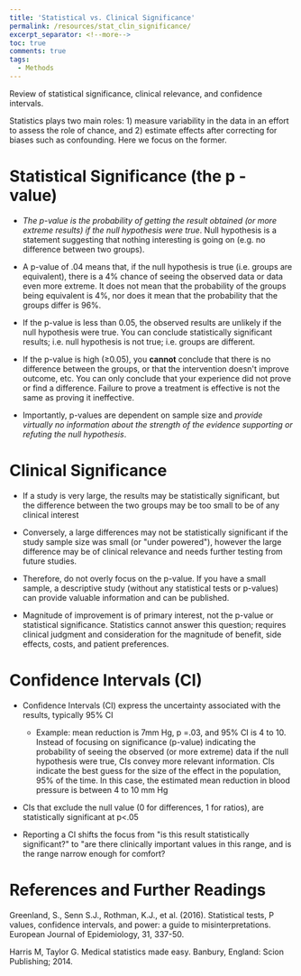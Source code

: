 ```yaml
---
title: 'Statistical vs. Clinical Significance'
permalink: /resources/stat_clin_significance/
excerpt_separator: <!--more-->
toc: true
comments: true
tags:
  - Methods
---
```


Review of statistical significance, clinical relevance, and confidence intervals. <!--more-->

Statistics plays two main roles: 1) measure variability in the data in an effort to assess the role of chance, and 2) estimate effects after correcting for biases such as confounding. Here we focus on the former.

# Statistical Significance (the p -value)

-   *The p-value is the probability of getting the result obtained (or more extreme results) if the null hypothesis were true*. Null hypothesis is a statement suggesting that nothing interesting is going on (e.g. no difference between two groups).

-   A p-value of .04 means that, if the null hypothesis is true (i.e. groups are equivalent), there is a 4% chance of seeing the observed data or data even more extreme. It does not mean that the probability of the groups being equivalent is 4%, nor does it mean that the probability that the groups differ is 96%.

-   If the p-value is less than 0.05, the observed results are unlikely if the null hypothesis were true. You can conclude statistically significant results; i.e. null hypothesis is not true; i.e. groups are different.

-   If the p-value is high ($\geq$0.05), you **cannot** conclude that there is no difference between the groups, or that the intervention doesn't improve outcome, etc. You can only conclude that your experience did not prove or find a difference. Failure to prove a treatment is effective is not the same as proving it ineffective.

-   Importantly, p-values are dependent on sample size and *provide virtually no information about the strength of the evidence supporting or refuting the null hypothesis*.

# Clinical Significance

-   If a study is very large, the results may be statistically significant, but the difference between the two groups may be too small to be of any clinical interest

-   Conversely, a large differences may not be statistically significant if the study sample size was small (or "under powered"), however the large difference may be of clinical relevance and needs further testing from future studies.

-   Therefore, do not overly focus on the p-value. If you have a small sample, a descriptive study (without any statistical tests or p-values) can provide valuable information and can be published.

-   Magnitude of improvement is of primary interest, not the p-value or statistical significance. Statistics cannot answer this question; requires clinical judgment and consideration for the magnitude of benefit, side effects, costs, and patient preferences.

# Confidence Intervals (CI)

-   Confidence Intervals (CI) express the uncertainty associated with the results, typically 95% CI

    -   Example: mean reduction is 7mm Hg, p =.03, and 95% CI is 4 to 10. Instead of focusing on significance (p-value) indicating the probability of seeing the observed (or more extreme) data if the null hypothesis were true, CIs convey more relevant information. CIs indicate the best guess for the size of the effect in the population, 95% of the time. In this case, the estimated mean reduction in blood pressure is between 4 to 10 mm Hg

-   CIs that exclude the null value (0 for differences, 1 for ratios), are statistically significant at p\<.05

-   Reporting a CI shifts the focus from "is this result statistically significant?" to "are there clinically important values in this range, and is the range narrow enough for comfort?

# References and Further Readings

Greenland, S., Senn S.J., Rothman, K.J., et al. (2016). Statistical tests, P values, confidence intervals, and power: a guide to misinterpretations. European Journal of Epidemiology, 31, 337-50.

Harris M, Taylor G. Medical statistics made easy. Banbury, England: Scion Publishing; 2014.
